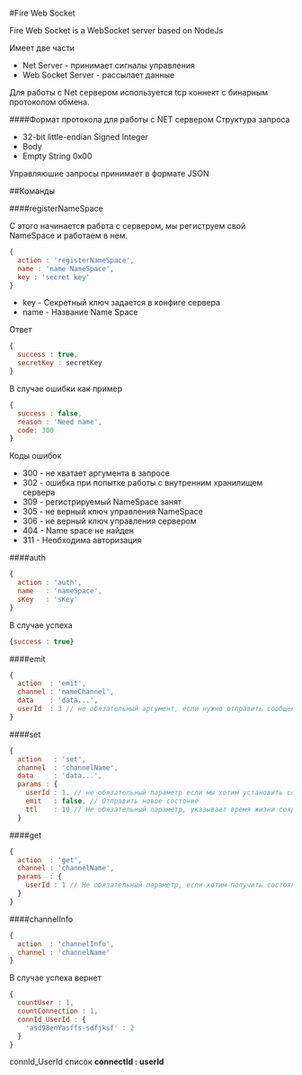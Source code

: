 #Fire Web Socket

Fire Web Socket is a WebSocket server based on NodeJs

Имеет две части
 - Net Server - принимает сигналы управления
 - Web Socket Server - рассылает данные
 
Для работы с Net сервером используется tcp коннект с бинарным протоколом обмена.

####Формат протокола для работы с NET сервером
Структура запроса
- 32-bit little-endian Signed Integer
- Body
- Empty String	0x00

Управляюшие запросы принимает в формате JSON

##Команды

####registerNameSpace

С этого начинается работа с сервером, мы региструем свой NameSpace и работаем в нем.

```javascript
{
  action : 'registerNameSpace',
  name : 'name NameSpace',
  key : 'secret key'
}
```
- key - Секретный ключ задается в конфиге сервера
- name - Название Name Space

Ответ
```javascript
{
  success : true, 
  secretKey : secretKey
}
```
В случае ошибки как пример
```javascript
{
  success : false, 
  reason : 'Need name', 
  code: 300
}
```

Коды ошибок
- 300 - не хватает аргумента в запросе
- 302 - ошибка при попытке работы с внутренним хранилищем сервера
- 309 - регистрируемый NameSpace занят
- 305 - не верный ключ управления NameSpace
- 306 - не верный ключ управления сервером 
- 404 - Name space не найден
- 311 - Необходима авторизация

####auth
```javascript
{
  action : 'auth',
  name   : 'nameSpace',
  sKey   : 'sKey'
}
```
В случае успеха
```javascript
{success : true}
```

####emit
```javascript
{
  action  : 'emit',
  channel : 'nameChannel',
  data    : 'data...',
  userId  : 3 // не обязательный аргумент, если нужно отправить сообщение конкретному пользователю
}
```

####set
```javascript
{
  action   : 'set',
  channel  : 'channelName',
  data     : 'data...',
  params : {
    userId : 1, // не обязательный параметр если мы хотим установить состояние канала для конкретного пользователя
    emit   : false, // Отправить новое состоние 
    ttl    : 10 // Не обязательный параметр, указывает время жизни сохраняемого состояния
  }
```

####get
```javascript
{
  action  : 'get',
  channel : 'channelName',
  params  : {
    userId : 1 // Не обязательный параметр, если хотим получить состояния пользовательского канала
  }
}
```

####channelInfo
```javascript
{
  action  : 'channelInfo',
  channel : 'channelName'
}
```
В случае успеха вернет
```javascript
{
  countUser : 1,
  countConnection : 1,
  connId_UserId : {
    'asd98enYasffs-sdfjksf' : 2
  }
}
```
connId_UserId список **connectId : userId**



